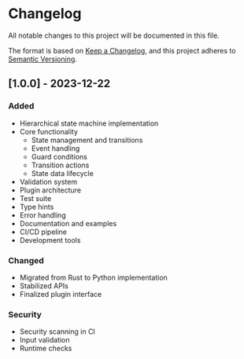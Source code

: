 # Changelog
All notable changes to this project will be documented in this file.

The format is based on [Keep a Changelog](https://keepachangelog.com/en/1.0.0/),
and this project adheres to [Semantic Versioning](https://semver.org/spec/v2.0.0.html).

## [1.0.0] - 2023-12-22

### Added
- Hierarchical state machine implementation
- Core functionality
  - State management and transitions
  - Event handling
  - Guard conditions
  - Transition actions
  - State data lifecycle
- Validation system
- Plugin architecture
- Test suite
- Type hints
- Error handling
- Documentation and examples
- CI/CD pipeline
- Development tools

### Changed
- Migrated from Rust to Python implementation
- Stabilized APIs
- Finalized plugin interface

### Security
- Security scanning in CI
- Input validation
- Runtime checks
